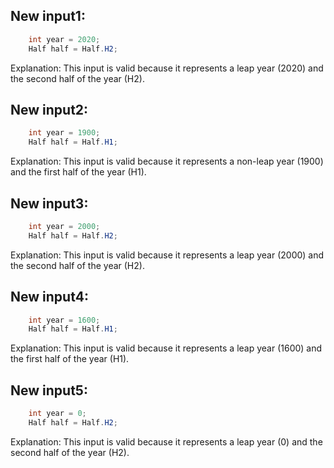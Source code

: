 ## New input1:
```java
    int year = 2020;
    Half half = Half.H2;
```
Explanation: This input is valid because it represents a leap year (2020) and the second half of the year (H2).

## New input2:
```java
    int year = 1900;
    Half half = Half.H1;
```
Explanation: This input is valid because it represents a non-leap year (1900) and the first half of the year (H1).

## New input3:
```java
    int year = 2000;
    Half half = Half.H2;
```
Explanation: This input is valid because it represents a leap year (2000) and the second half of the year (H2).

## New input4:
```java
    int year = 1600;
    Half half = Half.H1;
```
Explanation: This input is valid because it represents a leap year (1600) and the first half of the year (H1).

## New input5:
```java
    int year = 0;
    Half half = Half.H2;
```
Explanation: This input is valid because it represents a leap year (0) and the second half of the year (H2).
